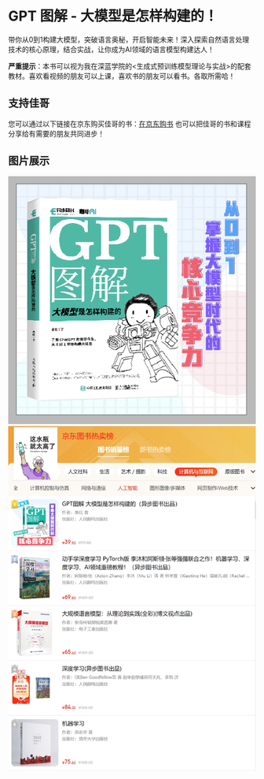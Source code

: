 
# GPT 图解 - 大模型是怎样构建的！

带你从0到1构建大模型，突破语言奥秘，开启智能未来！深入探索自然语言处理技术的核心原理，结合实战，让你成为AI领域的语言模型构建达人！

**严重提示**：本书可以视为我在深蓝学院的<生成式预训练模型理论与实战>的配套教材。喜欢看视频的朋友可以上课，喜欢书的朋友可以看书。各取所需哈！

## 支持佳哥

您可以通过以下链接在京东购买佳哥的书：[在京东购书](https://u.jd.com/EzPlXWB) 也可以把佳哥的书和课程分享给有需要的朋友共同进步！

## 图片展示


![图片描述1](images/book.png)
![图片描述2](images/sales.png)